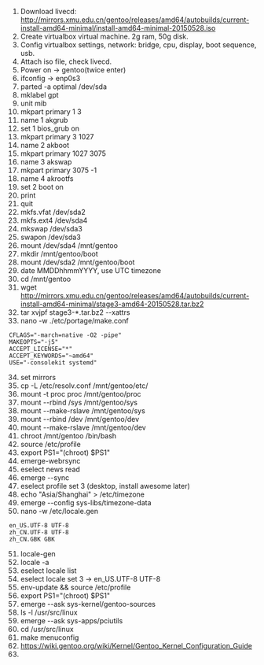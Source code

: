 1. Download livecd: <http://mirrors.xmu.edu.cn/gentoo/releases/amd64/autobuilds/current-install-amd64-minimal/install-amd64-minimal-20150528.iso>
2. Create virtualbox virtual machine. 2g ram, 50g disk.
3. Config virtualbox settings, network: bridge, cpu, display, boot sequence, usb.
4. Attach iso file, check livecd.
5. Power on -> gentoo(twice enter)
6. ifconfig -> enp0s3
7. parted -a optimal /dev/sda
8. mklabel gpt
9. unit mib
10. mkpart primary 1 3
11. name 1 akgrub
12. set 1 bios_grub on
13. mkpart primary 3 1027
14. name 2 akboot
15. mkpart primary 1027 3075
16. name 3 akswap
17. mkpart primary 3075 -1
18. name 4 akrootfs
19. set 2 boot on
20. print
21. quit
22. mkfs.vfat /dev/sda2
23. mkfs.ext4 /dev/sda4
24. mkswap /dev/sda3
25. swapon /dev/sda3
26. mount /dev/sda4 /mnt/gentoo
27. mkdir /mnt/gentoo/boot
28. mount /dev/sda2 /mnt/gentoo/boot
29. date MMDDhhmmYYYY, use UTC timezone
30. cd /mnt/gentoo
31. wget http://mirrors.xmu.edu.cn/gentoo/releases/amd64/autobuilds/current-install-amd64-minimal/stage3-amd64-20150528.tar.bz2
32. tar xvjpf stage3-*.tar.bz2 --xattrs
33. nano -w ./etc/portage/make.conf
```
CFLAGS="-march=native -O2 -pipe"
MAKEOPTS="-j5"
ACCEPT_LICENSE="*"
ACCEPT_KEYWORDS="~amd64"
USE="-consolekit systemd"
```
34. set mirrors
35. cp -L /etc/resolv.conf /mnt/gentoo/etc/
36. mount -t proc proc /mnt/gentoo/proc
37. mount --rbind /sys /mnt/gentoo/sys
38. mount --make-rslave /mnt/gentoo/sys
39. mount --rbind /dev /mnt/gentoo/dev
40. mount --make-rslave /mnt/gentoo/dev
41. chroot /mnt/gentoo /bin/bash
42. source /etc/profile
43. export PS1="(chroot) $PS1"
44. emerge-webrsync
45. eselect news read
46. emerge --sync
47. eselect profile set 3 (desktop, install awesome later)
48. echo "Asia/Shanghai" > /etc/timezone
49. emerge --config sys-libs/timezone-data
50. nano -w /etc/locale.gen

```
en_US.UTF-8 UTF-8
zh_CN.UTF-8 UTF-8
zh_CN.GBK GBK
```

51. locale-gen
52. locale -a
53. eselect locale list
54. eselect locale set 3 -> en_US.UTF-8 UTF-8
55. env-update && source /etc/profile
56. export PS1="(chroot) $PS1"
57. emerge --ask sys-kernel/gentoo-sources
58. ls -l /usr/src/linux
59. emerge --ask sys-apps/pciutils
60. cd /usr/src/linux
61. make menuconfig
62. <https://wiki.gentoo.org/wiki/Kernel/Gentoo_Kernel_Configuration_Guide>
63. 